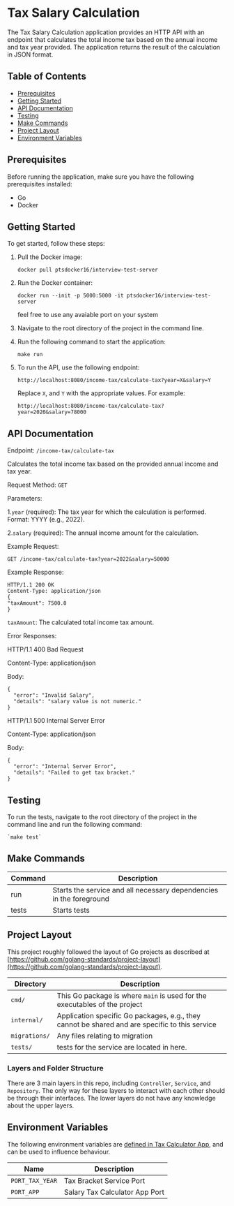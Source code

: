 # Tax Salary Calculation

The Tax Salary Calculation application provides an HTTP API with an endpoint that calculates the total income tax based on the annual income and tax year provided. The application returns the result of the calculation in JSON format.

## Table of Contents

- [Prerequisites](#prerequisites)
- [Getting Started](#getting-started)
- [API Documentation](#api-documentation)
- [Testing](#testing)
- [Make Commands](#make-commands)
- [Project Layout](#project-layout)
- [Environment Variables](#Environment-Variables)

## Prerequisites

Before running the application, make sure you have the following prerequisites installed:

- Go 
- Docker

## Getting Started

To get started, follow these steps:

1. Pull the Docker image:

    ```shell
    docker pull ptsdocker16/interview-test-server
    ```

2. Run the Docker container:

    ```shell
    docker run --init -p 5000:5000 -it ptsdocker16/interview-test-server
    ```
      feel free to use any avaiable port on your system

3. Navigate to the root directory of the project in the command line.

4. Run the following command to start the application:

    ```shell
    make run
    ```

5. To run the API, use the following endpoint:

    ```
    http://localhost:8080/income-tax/calculate-tax?year=X&salary=Y
    ```

   Replace `X`, and `Y` with the appropriate values. For example:

    ```
    http://localhost:8080/income-tax/calculate-tax?year=2020&salary=78000
    ```
## API Documentation
   Endpoint: `/income-tax/calculate-tax`
   
   Calculates the total income tax based on the provided annual income and tax year.

   Request Method: `GET`

   Parameters:
   
   1.`year` (required): The tax year for which the calculation is performed. Format: YYYY (e.g., 2022).

   2.`salary` (required): The annual income amount for the calculation.

   Example Request:

  `GET /income-tax/calculate-tax?year=2022&salary=50000`
  
  Example Response: 
  ```
  HTTP/1.1 200 OK
  Content-Type: application/json
{
"taxAmount": 7500.0
}
```
`taxAmount`: The calculated total income tax amount.

Error Responses:

HTTP/1.1 400 Bad Request

Content-Type: application/json

Body:
```
{
  "error": "Invalid Salary",
  "details": "salary value is not numeric."
}

```

HTTP/1.1 500 Internal Server Error

Content-Type: application/json

Body:
```
{
  "error": "Internal Server Error",
  "details": "Failed to get tax bracket."
}

```
## Testing

To run the tests, navigate to the root directory of the project in the command line and run the following command:

    `make test`

## Make Commands
  
   |  Command        | Description                                                         |
   |-----------------|---------------------------------------------------------------------|
   | run             | Starts the service and all necessary dependencies in the foreground |
   | tests           | Starts tests                                                        |    

## Project Layout

This project roughly followed the layout of Go projects as described at
[https://github.com/golang-standards/project-layout](https://github.com/golang-standards/project-layout).

| Directory     | Description                                                                                    |
|---------------|------------------------------------------------------------------------------------------------|
| `cmd/`        | This Go package is where `main` is used for the executables of the project                     |
| `internal/`   | Application specific Go packages, e.g., they cannot be shared and are specific to this service |
| `migrations/` | Any files relating to migration                                                                |
| `tests/`      | tests for the service are located in here.                                                     |

### Layers and Folder Structure

There are 3 main layers in this repo, including `Controller`, `Service`, and `Repository`. The only way for these layers
to interact with each other should be through their interfaces. The lower layers do not have any knowledge about
the upper layers.

## Environment Variables

The following environment variables are [defined in Tax Calculator App](./.env), and can be used to
influence behaviour.

| Name                                    | Description                    |
|-----------------------------------------|--------------------------------|
| `PORT_TAX_YEAR`                         | Tax Bracket Service Port       |
| `PORT_APP`                              | Salary Tax Calculator App Port |
